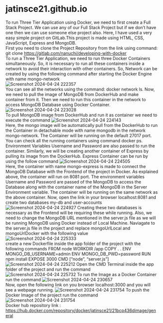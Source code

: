 # jatinsce21.github.io
To run Three Tier Application using Docker, we need to first create a Full Stack Project. We can use any of our Full Stack Project but if we don’t have one then we can use someone else project also. Here, I have used a very easy simple project on GitLab.This project is made using HTML, CSS, JavaScript, Express and MongoDB.<br>
First you need to clone the Project Repository from the link using command:
git clone https://gitlab.com/nanuchi/developing-with-docker <br>
To run a Three Tier Application, we need to run three Docker Containers simultaneously. So, it is necessary to run all these containers inside a network to avoid their interaction with other containers. 
So, Network can be created by using the following command after starting the Docker Engine with name mongo-network<br>
![Screenshot 2024-04-24 222357](https://github.com/jatinsce21/jatinsce21.github.io/assets/138685788/96501a87-d3d9-44fd-a067-aac1665d2ab3)
<br>
You can see all the networks using the command: docker network ls. Now, we need to pull the image of MongoDB from DockerHub and make container from it. Then we need to run this container in the network to access MongoDB Database using Docker Container.<br>
![Screenshot 2024-04-24 223028](https://github.com/jatinsce21/jatinsce21.github.io/assets/138685788/b640e1e6-592d-4317-8253-d7600ec9527b)
<br>
To pull MongoDB image from DockerHub and run it as container we need to execute the command
![Screenshot 2024-04-24 224143](https://github.com/jatinsce21/jatinsce21.github.io/assets/138685788/02b473fd-1d65-4c64-a4b9-58b2e54f9065)
<br>
Here, the mongo image will be automatically pull from the DockerHub to run the Container in detachable mode with name mongodb in the network mongo-network. The Container will be running on the default 27017 port. You can check all the running containers using command docker ps. Environment Variables Username and Password are also passed to run the container. Similarly, we will be creating another container of Express by pulling its image from the DockerHub.
Express Container can be run by using the follow command
![Screenshot 2024-04-24 224505](https://github.com/jatinsce21/jatinsce21.github.io/assets/138685788/5bab6b9a-a111-4b8a-a68a-d8c1ac48698e)
<br>
Here, the container with name mongo-express is made to connect the MongoDB Database with the Frontend of the project in Docker. As explained above, the container will run on 8081 port. The environment variables Username and Password are passed of the MongoDB to access the Database along with the container name of the MongoDB in the Server Environment variable. The container will be running on the same network as the above container.
Now, open the link in your browser localhost:8081 and create two databases my-db and user-accounts
![Screenshot 2024-04-24 224927](https://github.com/jatinsce21/jatinsce21.github.io/assets/138685788/d21b836d-1c9e-4060-b3f1-9dc3d3d44e46)
Creating these two databases is necessary as the Frontend will be requiring these while running. Also, we need to change the MongoDB URL mentioned in the server.js file as we will be running MongoDB using Docker instead of Local Machine.
Naviagate to the server.js file in the project and replace mongoUrlLocal and mongoUrlDocker with the following value
![Screenshot 2024-04-24 225333](https://github.com/jatinsce21/jatinsce21.github.io/assets/138685788/d3529bf6-c71e-4f99-b74d-e19e7e02b924)
<br>
create a new Dockerfile inside the app folder of the project with the following commands
FROM node WORKDIR /app COPY . . ENV MONGO_DB_USERNAME=admin ENV MONGO_DB_PWD=password RUN npm install EXPOSE 3000 CMD [“node”, “server.js”]<br>
![Screenshot 2024-04-24 225212](https://github.com/jatinsce21/jatinsce21.github.io/assets/138685788/9a21cb53-85c2-4bb7-9d0c-bd0f6aa4d688)
Open the CMD Terminal inside the app folder of the project and run the command 
![Screenshot 2024-04-24 225732](https://github.com/jatinsce21/jatinsce21.github.io/assets/138685788/61b6c976-01ed-4849-a65d-4004581f3b08)
To run the Image as a Docker Container run the command
![Screenshot 2024-04-24 230657](https://github.com/jatinsce21/jatinsce21.github.io/assets/138685788/aa9c0b4f-3de7-4590-8f13-38cf20ae4de6)<br>
Now, open the following link on you browser localhost:3000 and you will see a webpage running.
![Screenshot 2024-04-24 231754](https://github.com/jatinsce21/jatinsce21.github.io/assets/138685788/8e6fe516-feb9-4bab-a476-08be2d4ca7a2)
To push the Docker Image of the project run the command
![Screenshot 2024-04-24 231754](https://github.com/jatinsce21/jatinsce21.github.io/assets/138685788/e035b57e-f21b-4d6b-931f-0fbc1c357528)
<br>
Docker hub repository link : <a href="https://hub.docker.com/repository/docker/mauli573/21bcp079-image/general">https://hub.docker.com/repository/docker/jatinsce21/21bcp436dimage/general</a>
